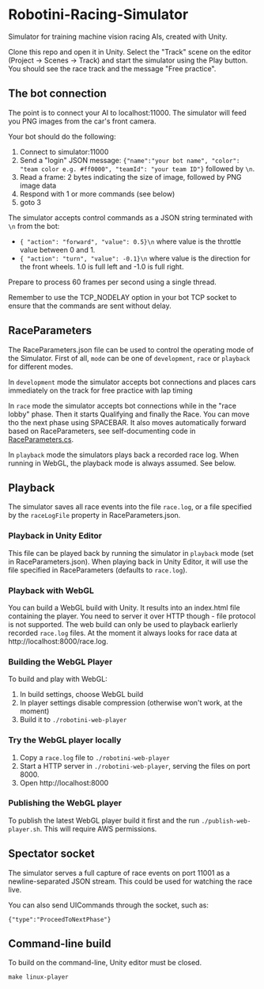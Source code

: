 # Robotini-Racing-Simulator

Simulator for training machine vision racing AIs, created with Unity.

Clone this repo and open it in Unity. Select the "Track" scene on the editor (Project -> Scenes -> Track) and start the simulator using the Play button. You should see the race track and the message "Free practice".

## The bot connection

The point is to connect your AI to localhost:11000. The simulator will feed you PNG images from the car's front camera.

Your bot should do the following:

1. Connect to simulator:11000
2. Send a "login" JSON message: `{"name":"your bot name", "color": "team color e.g. #ff0000", "teamId": "your team ID"}` followed by `\n`.
3. Read a frame: 2 bytes indicating the size of image, followed by PNG image data
4. Respond with 1 or more commands (see below)
5. goto 3

The simulator accepts control commands as a JSON string terminated with `\n` from the bot:

- `{ "action": "forward", "value": 0.5}\n` where value is the throttle value between 0 and 1.
- `{ "action": "turn", "value": -0.1}\n` where value is the direction for the front wheels. 1.0 is full left and -1.0 is full right. 

Prepare to process 60 frames per second using a single thread.

Remember to use the TCP_NODELAY option in your bot TCP socket to ensure that the commands are sent without delay.

## RaceParameters

The RaceParameters.json file can be used to control the operating mode of the Simulator. First of all, `mode` can be one of `development`, `race` or `playback` for different modes.

In `development` mode the simulator accepts bot connections and places cars immediately on the track for free practice with lap timing

In `race` mode the simulator accepts bot connections while in the "race lobby" phase. Then it starts Qualifying and finally the Race. You can move tho the next phase using SPACEBAR. 
It also moves automatically forward based on RaceParameters, see self-documenting code in [RaceParameters.cs](Assets/Scripts/RaceParameters.cs).

In `playback` mode the simulators plays back a recorded race log. When running in WebGL, the playback mode is always assumed. See below.

## Playback

The simulator saves all race events into the file `race.log`, or a file specified by the `raceLogFile` property in RaceParameters.json.

### Playback in Unity Editor

This file can be played back by running the simulator in `playback` mode (set in RaceParameters.json). When playing back in Unity Editor, it will use the file specified in RaceParameters (defaults to `race.log`).

### Playback with WebGL

You can build a WebGL build with Unity. It results into an index.html file containing the player. You need to server it over HTTP though - file protocol is not supported. The web build can only be used to playback earlierly recorded `race.log` files. At the moment it always looks for race data at http://localhost:8000/race.log.

### Building the WebGL Player

To build and play with WebGL:

1. In build settings, choose WebGL build
2. In player settings disable compression (otherwise won't work, at the moment)
3. Build it to `./robotini-web-player`

### Try the WebGL player locally

1. Copy a `race.log` file to `./robotini-web-player`
2. Start a HTTP server in `./robotini-web-player`, serving the files on port 8000. 
3. Open http://localhost:8000

### Publishing the WebGL player

To publish the latest WebGL player build it first and the run `./publish-web-player.sh`. This will require AWS permissions.

## Spectator socket

The simulator serves a full capture of race events on port 11001 as a newline-separated JSON stream. This could be used for watching the race live.

You can also send UICommands through the socket, such as:

    {"type":"ProceedToNextPhase"}

## Command-line build

To build on the command-line, Unity editor must be closed.

    make linux-player